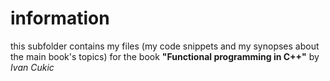 # information

this subfolder contains my files (my code snippets and my synopses 
about the main book's topics) for the book
**"Functional programming in C++"** by *Ivan Cukic*
